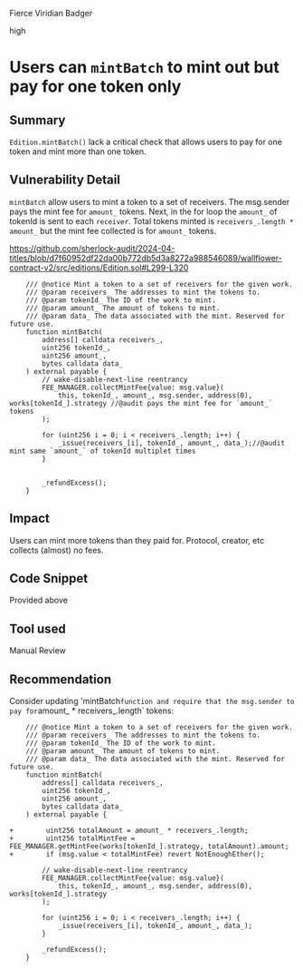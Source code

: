 Fierce Viridian Badger

high

# Users can  `mintBatch` to mint out but pay for one token only

## Summary
`Edition.mintBatch()` lack a critical check that allows users to pay for one token and mint more than one token. 

## Vulnerability Detail
`mintBatch` allow users to mint a token to a set of receivers. 
The msg.sender pays the mint fee for `amount_` tokens. Next, in the for loop the `amount_` of tokenId is sent to each `receiver`. 
Total tokens minted is `receivers_.length * amount_` but the mint fee collected is for `amount_` tokens. 

https://github.com/sherlock-audit/2024-04-titles/blob/d7f60952df22da00b772db5d3a8272a988546089/wallflower-contract-v2/src/editions/Edition.sol#L299-L320
```solidity
    /// @notice Mint a token to a set of receivers for the given work.
    /// @param receivers_ The addresses to mint the tokens to.
    /// @param tokenId_ The ID of the work to mint.
    /// @param amount_ The amount of tokens to mint.
    /// @param data_ The data associated with the mint. Reserved for future use.
    function mintBatch(
        address[] calldata receivers_,
        uint256 tokenId_,
        uint256 amount_,
        bytes calldata data_
    ) external payable {
        // wake-disable-next-line reentrancy
        FEE_MANAGER.collectMintFee{value: msg.value}(
            this, tokenId_, amount_, msg.sender, address(0), works[tokenId_].strategy //@audit pays the mint fee for `amount_` tokens 
        );

        for (uint256 i = 0; i < receivers_.length; i++) {
            _issue(receivers_[i], tokenId_, amount_, data_);//@audit mint same `amount_` of tokenId multiplet times
        }


        _refundExcess();
    }
```

## Impact
Users can mint more tokens than they paid for. 
Protocol, creator, etc collects (almost) no fees.

## Code Snippet
Provided above

## Tool used

Manual Review

## Recommendation
Consider updating 'mintBatch` function and require that the msg.sender to pay for `amount_ * receivers_.length` tokens:

```solidity
    /// @notice Mint a token to a set of receivers for the given work.
    /// @param receivers_ The addresses to mint the tokens to.
    /// @param tokenId_ The ID of the work to mint.
    /// @param amount_ The amount of tokens to mint.
    /// @param data_ The data associated with the mint. Reserved for future use.
    function mintBatch(
        address[] calldata receivers_,
        uint256 tokenId_,
        uint256 amount_,
        bytes calldata data_
    ) external payable {

+        uint256 totalAmount = amount_ * receivers_.length;
+        uint256 totalMintFee = FEE_MANAGER.getMintFee(works[tokenId_].strategy, totalAmount).amount;
+        if (msg.value < totalMintFee) revert NotEnoughEther();

        // wake-disable-next-line reentrancy
        FEE_MANAGER.collectMintFee{value: msg.value}(
            this, tokenId_, amount_, msg.sender, address(0), works[tokenId_].strategy
        );

        for (uint256 i = 0; i < receivers_.length; i++) {
            _issue(receivers_[i], tokenId_, amount_, data_);
        }

        _refundExcess();
    }
```

